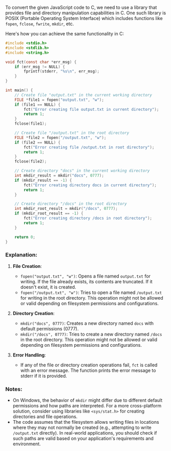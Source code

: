  To convert the given JavaScript code to C, we need to use a library that provides file and directory manipulation capabilities in C. One such library is POSIX (Portable Operating System Interface) which includes functions like `fopen`, `fclose`, `fwrite`, `mkdir`, etc.

Here's how you can achieve the same functionality in C:

```c
#include <stdio.h>
#include <stdlib.h>
#include <string.h>

void fct(const char *err_msg) {
    if (err_msg != NULL) {
        fprintf(stderr, "%s\n", err_msg);
    }
}

int main() {
    // Create file "output.txt" in the current working directory
    FILE *file1 = fopen("output.txt", "w");
    if (file1 == NULL) {
        fct("Error creating file output.txt in current directory");
        return 1;
    }
    fclose(file1);

    // Create file "/output.txt" in the root directory
    FILE *file2 = fopen("/output.txt", "w");
    if (file2 == NULL) {
        fct("Error creating file /output.txt in root directory");
        return 1;
    }
    fclose(file2);

    // Create directory "docs" in the current working directory
    int mkdir_result = mkdir("docs", 0777);
    if (mkdir_result == -1) {
        fct("Error creating directory docs in current directory");
        return 1;
    }

    // Create directory "/docs" in the root directory
    int mkdir_root_result = mkdir("/docs", 0777);
    if (mkdir_root_result == -1) {
        fct("Error creating directory /docs in root directory");
        return 1;
    }

    return 0;
}
```

### Explanation:
1. **File Creation**:
   - `fopen("output.txt", "w")`: Opens a file named `output.txt` for writing. If the file already exists, its contents are truncated. If it doesn't exist, it is created.
   - `fopen("/output.txt", "w")`: Tries to open a file named `/output.txt` for writing in the root directory. This operation might not be allowed or valid depending on filesystem permissions and configurations.

2. **Directory Creation**:
   - `mkdir("docs", 0777)`: Creates a new directory named `docs` with default permissions (0777).
   - `mkdir("/docs", 0777)`: Tries to create a new directory named `/docs` in the root directory. This operation might not be allowed or valid depending on filesystem permissions and configurations.

3. **Error Handling**:
   - If any of the file or directory creation operations fail, `fct` is called with an error message. The function prints the error message to stderr if it is provided.

### Notes:
- On Windows, the behavior of `mkdir` might differ due to different default permissions and how paths are interpreted. For a more cross-platform solution, consider using libraries like `<sys/stat.h>` for creating directories and file operations.
- The code assumes that the filesystem allows writing files in locations where they may not normally be created (e.g., attempting to write `/output.txt` directly). In real-world applications, you should check if such paths are valid based on your application's requirements and environment.
